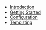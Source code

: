 * [Introduction](/)
* [Getting Started](/getting-started/)
* [Configuration](/configuration/)
* [Templating](/templating/)
